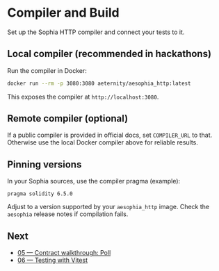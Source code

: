 # Compiler and Build

Set up the Sophia HTTP compiler and connect your tests to it.

## Local compiler (recommended in hackathons)
Run the compiler in Docker:
```bash
docker run --rm -p 3080:3080 aeternity/aesophia_http:latest
```
This exposes the compiler at `http://localhost:3080`.

## Remote compiler (optional)
If a public compiler is provided in official docs, set `COMPILER_URL` to that. Otherwise use the local Docker compiler above for reliable results.

## Pinning versions
In your Sophia sources, use the compiler pragma (example):
```
pragma solidity 6.5.0
```
Adjust to a version supported by your `aesophia_http` image. Check the `aesophia` release notes if compilation fails.

## Next
- [05 — Contract walkthrough: Poll](./05-contract-poll-walkthrough.md)
- [06 — Testing with Vitest](./06-testing-with-vitest.md)
